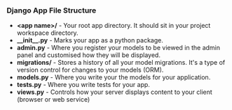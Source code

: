 ### Django App File Structure

- **&lt;app name&gt;/** - Your root app directory. It should sit in your project workspace directory.
- **\_\_init\_\_.py** - Marks your app as a python package.
- **admin.py** - Where you register your models to be viewed in the admin panel and customised how they will be displayed.
- **migrations/** - Stores a history of all your model migrations. It's a type of version control for changes to your models (ORM).
- **models.py** - Where you write your the models for your application.
- **tests.py** - Where you write tests for your app.
- **views.py** - Controls how your server displays content to your client (browser or web service)
